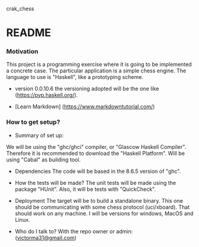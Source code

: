 crak_chess
# README #

### Motivation ###
This project is a programming exercise where it is going to be implemented
a concrete case. The particular application is a simple chess engine. The
language to use is "Haskell", like a prototyping scheme.

* version 0.0.10.6
the versioning adopted will be the one like
(https://pvp.haskell.org/).

* [Learn Markdown] (https://www.markdowntutorial.com/)

### How to get setup? ###

* Summary of set up:

We will be using the "ghc/ghci" compiler, or "Glascow Haskell Compiler".
Therefore it is recommended to download the "Haskell Platform". Will be
using "Cabal" as building tool.

* Dependencies
The code will be based in the 8.6.5 version of "ghc".

* How the tests will be made?
The unit tests will be made using the package "HUnit". Also, it will
be tests with "QuickCheck".

* Deployment
The target will be to build a standalone binary. This one should be
communicating with some chess protocol (uci/xboard). That should work on
any machine. I will be versions for windows, MacOS and Linux.

* Who do I talk to?
With the repo owner or admin:
(victorma31@gmail.com)
